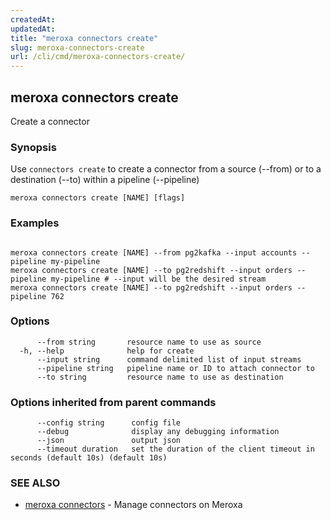 ```yaml
---
createdAt: 
updatedAt: 
title: "meroxa connectors create"
slug: meroxa-connectors-create
url: /cli/cmd/meroxa-connectors-create/
---
```

## meroxa connectors create

Create a connector

### Synopsis

Use `connectors create` to create a connector from a source (--from) or to a destination (--to) within a pipeline (--pipeline)

```
meroxa connectors create [NAME] [flags]
```

### Examples

```

meroxa connectors create [NAME] --from pg2kafka --input accounts --pipeline my-pipeline
meroxa connectors create [NAME] --to pg2redshift --input orders --pipeline my-pipeline # --input will be the desired stream
meroxa connectors create [NAME] --to pg2redshift --input orders --pipeline 762

```

### Options

```
      --from string       resource name to use as source
  -h, --help              help for create
      --input string      command delimited list of input streams
      --pipeline string   pipeline name or ID to attach connector to
      --to string         resource name to use as destination
```

### Options inherited from parent commands

```
      --config string      config file
      --debug              display any debugging information
      --json               output json
      --timeout duration   set the duration of the client timeout in seconds (default 10s) (default 10s)
```

### SEE ALSO

* [meroxa connectors](/cli/cmd/meroxa-connectors/)	 - Manage connectors on Meroxa

